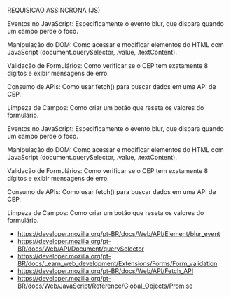 REQUISICAO ASSINCRONA (JS)

Eventos no JavaScript: Especificamente o evento blur, que dispara quando um campo perde o foco.

Manipulação do DOM: Como acessar e modificar elementos do HTML com JavaScript (document.querySelector, .value, .textContent).

Validação de Formulários: Como verificar se o CEP tem exatamente 8 dígitos e exibir mensagens de erro.

Consumo de APIs: Como usar fetch() para buscar dados em uma API de CEP.

Limpeza de Campos: Como criar um botão que reseta os valores do formulário.

Eventos no JavaScript: Especificamente o evento blur, que dispara quando um campo perde o foco.

Manipulação do DOM: Como acessar e modificar elementos do HTML com JavaScript (document.querySelector, .value, .textContent).

Validação de Formulários: Como verificar se o CEP tem exatamente 8 dígitos e exibir mensagens de erro.

Consumo de APIs: Como usar fetch() para buscar dados em uma API de CEP.

Limpeza de Campos: Como criar um botão que reseta os valores do formulário.

- https://developer.mozilla.org/pt-BR/docs/Web/API/Element/blur_event
- https://developer.mozilla.org/pt-BR/docs/Web/API/Document/querySelector
- https://developer.mozilla.org/pt-BR/docs/Learn_web_development/Extensions/Forms/Form_validation
- https://developer.mozilla.org/pt-BR/docs/Web/API/Fetch_API
- https://developer.mozilla.org/pt-BR/docs/Web/JavaScript/Reference/Global_Objects/Promise
